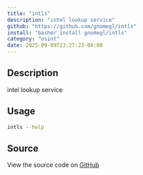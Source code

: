 ```yaml
---
title: "intls"
description: "intel lookup service"
github: "https://github.com/gnomegl/intls"
install: "basher install gnomegl/intls"
category: "osint"
date: 2025-09-09T23:27:23-04:00
---
```



## Description

intel lookup service

## Usage

```bash
intls --help
```

## Source

View the source code on [GitHub](https://github.com/gnomegl/intls)
